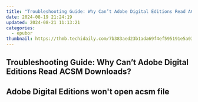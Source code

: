 ```yaml
---
title: "Troubleshooting Guide: Why Can’t Adobe Digital Editions Read ACSM Downloads?"
date: 2024-08-19 21:24:19
updated: 2024-08-21 11:13:21
categories:
  - epubor
thumbnail: https://thmb.techidaily.com/7b383aed23b1ada69f4ef595191e5a033238c1b3df9ba6a1aa455dbcac03eedf.jpg
---
```


## Troubleshooting Guide: Why Can’t Adobe Digital Editions Read ACSM Downloads?

## Adobe Digital Editions won't open acsm file



<ins class="adsbygoogle"
     style="display:block"
     data-ad-format="autorelaxed"
     data-ad-client="ca-pub-7571918770474297"
     data-ad-slot="1223367746"></ins>



<ins class="adsbygoogle"
     style="display:block"
     data-ad-client="ca-pub-7571918770474297"
     data-ad-slot="8358498916"
     data-ad-format="auto"
     data-full-width-responsive="true"></ins>
